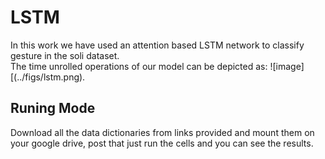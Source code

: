 # LSTM 
In this work we have used an attention based LSTM network to classify gesture in the soli dataset.   
The time unrolled operations of our model can be depicted as: ![image][(../figs/lstm.png).    

## Runing Mode
Download all the data dictionaries from links provided and mount them on your google drive, post that just run the cells and you can see the results.